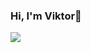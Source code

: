 ### Hi, I'm Viktor👋

<img src="{https://img.shields.io/badge/Telegram-2CA5E0?style=for-the-badge&logo=telegram&logoColor=white}" />
